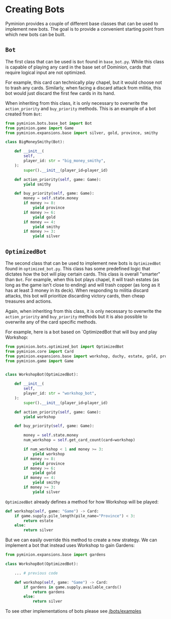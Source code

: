 # Creating Bots

Pyminion provides a couple of different base classes that can be used to implement new bots. The goal is to provide a convenient starting point from which new bots can be built. 
## `Bot`

 The first class that can be used is `Bot` found in `base_bot.py`. While this class is capable of playing any card in the base set of Dominion, cards that require logical input are not optimized. 

For example, this card can technically play chapel, but it would choose not to trash any cards. Similarly, when facing a discard attack from militia, this bot would just discard the first few cards in its hand.

When inheriting from this class, it is only necessary to overwrite the `action_priority` and  `buy_priority` methods. This is an example of a bot created from `Bot`:

```python
from pyminion.bots.base_bot import Bot
from pyminion.game import Game
from pyminion.expansions.base import silver, gold, province, smithy

class BigMoneySmithy(Bot):

    def __init__(
        self,
        player_id: str = "big_money_smithy",
    ):
        super().__init__(player_id=player_id)

    def action_priority(self, game: Game):
        yield smithy

    def buy_priority(self, game: Game):
        money = self.state.money
        if money >= 8:
            yield province
        if money >= 6:
            yield gold
        if money == 4:
            yield smithy
        if money >= 3:
            yield silver
```

## `OptimizedBot`

The second class that can be used to implement new bots is `OptimizedBot` found in `optimized_bot.py`. This class has some predefined logic that dictates how the bot will play certain cards. This class is overall "smarter" than `Bot`. For example, when this bot plays chapel, it will trash estates (as long as the game isn't close to ending) and will trash copper (as long as it has at least 3 money in its deck). When responding to militia discard attacks, this bot will prioritize discarding victory cards, then cheap treasures and actions. 

Again, when inheriting from this class, it is only necessary to overwrite the `action_priority` and  `buy_priority` methods but it is also possible to overwrite any of the card specific methods. 

For example, here is a bot based on `OptimizedBot that will buy and play Workshop:

```python
from pyminion.bots.optimized_bot import OptimizedBot
from pyminion.core import Card
from pyminion.expansions.base import workshop, duchy, estate, gold, province, silver
from pyminion.game import Game


class WorkshopBot(OptimizedBot):

    def __init__(
        self,
        player_id: str = "workshop_bot",
    ):
        super().__init__(player_id=player_id)

    def action_priority(self, game: Game):
        yield workshop

    def buy_priority(self, game: Game):

        money = self.state.money
        num_workshop = self.get_card_count(card=workshop)

        if num_workshop < 1 and money >= 3:
            yield workshop
        if money >= 8:
            yield province
        if money >= 6:
            yield gold
        if money == 4:
            yield smithy
        if money >= 3:
            yield silver
```

`OptimizedBot` already defines a method for how Workshop will be played:

```python
def workshop(self, game: "Game") -> Card:
    if game.supply.pile_length(pile_name="Province") < 3:
        return estate
    else:
        return silver
```

But we can easily override this method to create a new strategy. We can implement a bot that instead uses Workshop to gain Gardens: 

```python
from pyminion.expansions.base import gardens

class WorkshopBot(OptimizedBot):

    ... # previous code

    def workshop(self, game: "Game") -> Card:
        if gardens in game.supply.available_cards()
            return gardens
        else:
            return silver
```

To see other implementations of bots please see [/bots/examples](https://github.com/evanofslack/pyminion/tree/master/pyminion/bots/examples)